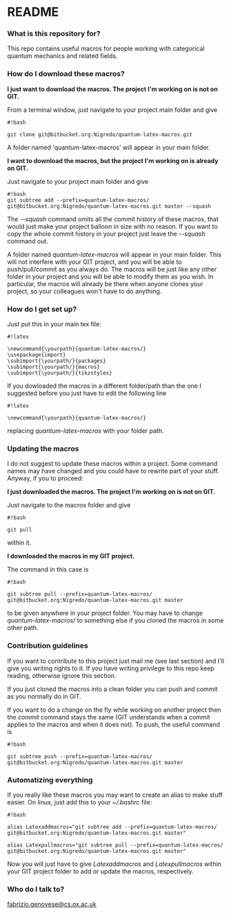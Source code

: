 # README #

### What is this repository for? ###
This repo contains useful macros for people working with categorical quantum mechanics and related fields.


### How do I download these macros? ###
**I just want to download the macros. The project I'm working on is not on GIT.**

From a terminal window, just navigate to your project main folder and give


```
#!bash

git clone git@bitbucket.org:Nigredo/quantum-latex-macros.git
```


A folder named 'quantum-latex-macros' will appear in your main folder.

**I want to download the macros, but the project I'm working on is already on GIT.**

Just navigate to your project main folder and give

```
#!bash
git subtree add --prefix=quantum-latex-macros/ git@bitbucket.org:Nigredo/quantum-latex-macros.git master --squash

```
The *--squash* command omits all the commit history of these macros, that would just make your project balloon in size with no reason. If you want to copy the whole commit history in your project just leave the *--squash* command out.

A folder named *quantum-latex-macros* will appear in your main folder. This will not interfere with your GIT project, and you will be able to push/pull/commit as you always do. The macros will be just like any other folder in your project and you will be able to modify them as you wish. In particular, the macros will already be there when anyone clones your project, so your colleagues won't have to do anything.

### How do I get set up? ###
Just put this in your main tex file:

```
#!latex

\newcommand{\yourpath}{quantum-latex-macros/}
\usepackage{import}
\subimport{\yourpath/}{packages}
\subimport{\yourpath/}{macros}
\subimport{\yourpath/}{tikzstyles}
```


If you dowloaded the macros in a different folder/path than the one I suggested before you just have to edit the following line


```
#!latex

\newcommand{\yourpath}{quantum-latex-macros/}
```


replacing *quantum-latex-macros* with your folder path.

### Updating the macros ### 
I do not suggest to update these macros within a project. Some command names may have changed and you could have to rewrite part of your stuff. Anyway, if you to proceed:

**I just downloaded the macros. The project I'm working on is not on GIT.**

Just navigate to the macros folder and give 

```
#!bash

git pull
```

within it.

**I downloaded the macros in my GIT project.**

The command in this case is 


```
#!bash

git subtree pull --prefix=quantum-latex-macros/ git@bitbucket.org:Nigredo/quantum-latex-macros.git master

```

to be given anywhere in your project folder. You may have to change *quantum-latex-macros/* to something else if you cloned the macros in some other path.

### Contribution guidelines ###

If you want to contribute to this project just mail me (see last section) and I'll give you writing rights to it. If you have writing privilege to this repo keep reading, otherwise ignore this section.

If you just cloned the macros into a clean folder you can push and commit as you normally do in GIT. 

If you want to do a change on the fly while working on another project then the *commit* command stays the same (GIT understands when a commit applies to the macros and when it does not). To push, the useful command is


```
#!bash

git subtree push --prefix=quantum-latex-macros/ git@bitbucket.org:Nigredo/quantum-latex-macros.git master
```

### Automatizing everything ###
If you really like these macros you may want to create an alias to make stuff easier. On linux, just add this to your *~/.bashrc* file:


```
#!bash

alias Latexaddmacros="git subtree add --prefix=quantum-latex-macros/ git@bitbucket.org:Nigredo/quantum-latex-macros.git master"

alias Latexpullmacros="git subtree pull --prefix=quantum-latex-macros/ git@bitbucket.org:Nigredo/quantum-latex-macros.git master"
```

Now you will just have to give *Latexaddmacros* and *Latexpullmacros* within your GIT project folder to add or update the macros, respectively.

### Who do I talk to? ###

fabrizio.genovese@cs.ox.ac.uk